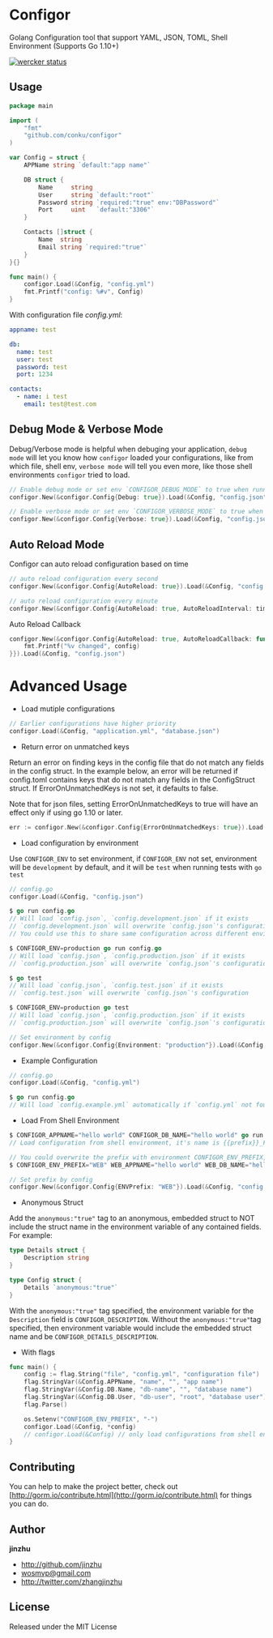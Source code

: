# Configor

Golang Configuration tool that support YAML, JSON, TOML, Shell Environment (Supports Go 1.10+)

[![wercker status](https://app.wercker.com/status/9ebd3684ff8998501af5aac38a79a380/s/master 'wercker status')](https://app.wercker.com/project/byKey/9ebd3684ff8998501af5aac38a79a380)

## Usage

```go
package main

import (
	"fmt"
	"github.com/conku/configor"
)

var Config = struct {
	APPName string `default:"app name"`

	DB struct {
		Name     string
		User     string `default:"root"`
		Password string `required:"true" env:"DBPassword"`
		Port     uint   `default:"3306"`
	}

	Contacts []struct {
		Name  string
		Email string `required:"true"`
	}
}{}

func main() {
	configor.Load(&Config, "config.yml")
	fmt.Printf("config: %#v", Config)
}
```

With configuration file _config.yml_:

```yaml
appname: test

db:
  name: test
  user: test
  password: test
  port: 1234

contacts:
  - name: i test
    email: test@test.com
```

## Debug Mode & Verbose Mode

Debug/Verbose mode is helpful when debuging your application, `debug mode` will let you know how `configor` loaded your configurations, like from which file, shell env, `verbose mode` will tell you even more, like those shell environments `configor` tried to load.

```go
// Enable debug mode or set env `CONFIGOR_DEBUG_MODE` to true when running your application
configor.New(&configor.Config{Debug: true}).Load(&Config, "config.json")

// Enable verbose mode or set env `CONFIGOR_VERBOSE_MODE` to true when running your application
configor.New(&configor.Config{Verbose: true}).Load(&Config, "config.json")
```

## Auto Reload Mode

Configor can auto reload configuration based on time

```go
// auto reload configuration every second
configor.New(&configor.Config{AutoReload: true}).Load(&Config, "config.json")

// auto reload configuration every minute
configor.New(&configor.Config{AutoReload: true, AutoReloadInterval: time.Minute}).Load(&Config, "config.json")
```

Auto Reload Callback

```go
configor.New(&configor.Config{AutoReload: true, AutoReloadCallback: func(config interface{}) {
    fmt.Printf("%v changed", config)
}}).Load(&Config, "config.json")
```

# Advanced Usage

- Load mutiple configurations

```go
// Earlier configurations have higher priority
configor.Load(&Config, "application.yml", "database.json")
```

- Return error on unmatched keys

Return an error on finding keys in the config file that do not match any fields in the config struct.
In the example below, an error will be returned if config.toml contains keys that do not match any fields in the ConfigStruct struct.
If ErrorOnUnmatchedKeys is not set, it defaults to false.

Note that for json files, setting ErrorOnUnmatchedKeys to true will have an effect only if using go 1.10 or later.

```go
err := configor.New(&configor.Config{ErrorOnUnmatchedKeys: true}).Load(&ConfigStruct, "config.toml")
```

- Load configuration by environment

Use `CONFIGOR_ENV` to set environment, if `CONFIGOR_ENV` not set, environment will be `development` by default, and it will be `test` when running tests with `go test`

```go
// config.go
configor.Load(&Config, "config.json")

$ go run config.go
// Will load `config.json`, `config.development.json` if it exists
// `config.development.json` will overwrite `config.json`'s configuration
// You could use this to share same configuration across different environments

$ CONFIGOR_ENV=production go run config.go
// Will load `config.json`, `config.production.json` if it exists
// `config.production.json` will overwrite `config.json`'s configuration

$ go test
// Will load `config.json`, `config.test.json` if it exists
// `config.test.json` will overwrite `config.json`'s configuration

$ CONFIGOR_ENV=production go test
// Will load `config.json`, `config.production.json` if it exists
// `config.production.json` will overwrite `config.json`'s configuration
```

```go
// Set environment by config
configor.New(&configor.Config{Environment: "production"}).Load(&Config, "config.json")
```

- Example Configuration

```go
// config.go
configor.Load(&Config, "config.yml")

$ go run config.go
// Will load `config.example.yml` automatically if `config.yml` not found and print warning message
```

- Load From Shell Environment

```go
$ CONFIGOR_APPNAME="hello world" CONFIGOR_DB_NAME="hello world" go run config.go
// Load configuration from shell environment, it's name is {{prefix}}_FieldName
```

```go
// You could overwrite the prefix with environment CONFIGOR_ENV_PREFIX, for example:
$ CONFIGOR_ENV_PREFIX="WEB" WEB_APPNAME="hello world" WEB_DB_NAME="hello world" go run config.go

// Set prefix by config
configor.New(&configor.Config{ENVPrefix: "WEB"}).Load(&Config, "config.json")
```

- Anonymous Struct

Add the `anonymous:"true"` tag to an anonymous, embedded struct to NOT include the struct name in the environment
variable of any contained fields. For example:

```go
type Details struct {
	Description string
}

type Config struct {
	Details `anonymous:"true"`
}
```

With the `anonymous:"true"` tag specified, the environment variable for the `Description` field is `CONFIGOR_DESCRIPTION`.
Without the `anonymous:"true"`tag specified, then environment variable would include the embedded struct name and be `CONFIGOR_DETAILS_DESCRIPTION`.

- With flags

```go
func main() {
	config := flag.String("file", "config.yml", "configuration file")
	flag.StringVar(&Config.APPName, "name", "", "app name")
	flag.StringVar(&Config.DB.Name, "db-name", "", "database name")
	flag.StringVar(&Config.DB.User, "db-user", "root", "database user")
	flag.Parse()

	os.Setenv("CONFIGOR_ENV_PREFIX", "-")
	configor.Load(&Config, *config)
	// configor.Load(&Config) // only load configurations from shell env & flag
}
```

## Contributing

You can help to make the project better, check out [http://gorm.io/contribute.html](http://gorm.io/contribute.html) for things you can do.

## Author

**jinzhu**

- <http://github.com/jinzhu>
- <wosmvp@gmail.com>
- <http://twitter.com/zhangjinzhu>

## License

Released under the MIT License
